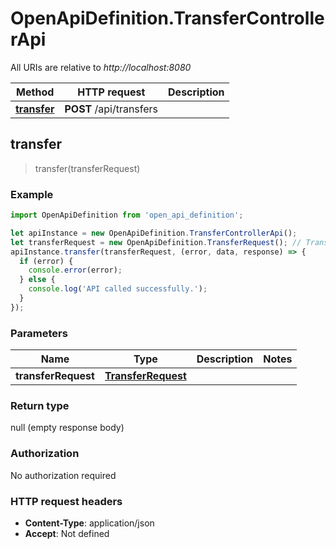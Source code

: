 # OpenApiDefinition.TransferControllerApi

All URIs are relative to *http://localhost:8080*

Method | HTTP request | Description
------------- | ------------- | -------------
[**transfer**](TransferControllerApi.md#transfer) | **POST** /api/transfers | 



## transfer

> transfer(transferRequest)



### Example

```javascript
import OpenApiDefinition from 'open_api_definition';

let apiInstance = new OpenApiDefinition.TransferControllerApi();
let transferRequest = new OpenApiDefinition.TransferRequest(); // TransferRequest | 
apiInstance.transfer(transferRequest, (error, data, response) => {
  if (error) {
    console.error(error);
  } else {
    console.log('API called successfully.');
  }
});
```

### Parameters


Name | Type | Description  | Notes
------------- | ------------- | ------------- | -------------
 **transferRequest** | [**TransferRequest**](TransferRequest.md)|  | 

### Return type

null (empty response body)

### Authorization

No authorization required

### HTTP request headers

- **Content-Type**: application/json
- **Accept**: Not defined

